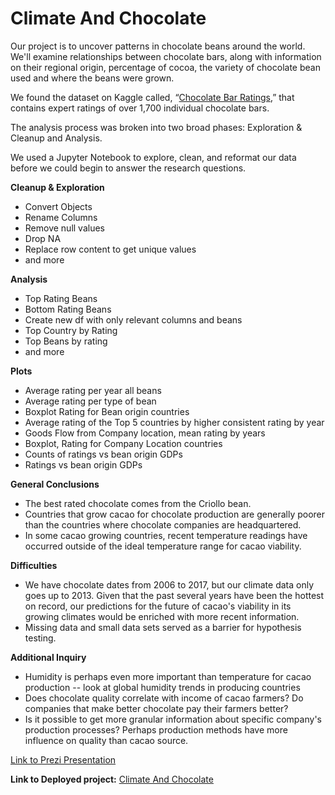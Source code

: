 # Climate And Chocolate

Our project is to uncover patterns in chocolate beans around the world. We'll examine relationships between chocolate bars, along with information on their regional origin, percentage of cocoa, the variety of chocolate bean used and where the beans were grown.

We found the dataset on Kaggle called, “[Chocolate Bar Ratings](https://www.kaggle.com/rtatman/chocolate-bar-ratings#flavors_of_cacao.csv),” that contains expert ratings of over 1,700 individual chocolate bars. 

The analysis process was broken into two broad phases: Exploration & Cleanup and Analysis.

We used a Jupyter Notebook to explore, clean, and reformat our data before we could begin to answer the research questions.

**Cleanup & Exploration**
* Convert Objects
* Rename Columns
* Remove null values
* Drop NA
* Replace row content to get unique values
* and more

**Analysis**
* Top Rating Beans
* Bottom Rating Beans
* Create new df with only relevant columns and beans
* Top Country by Rating
* Top Beans by rating
* and more

**Plots**
* Average rating per year all beans
* Average rating per type of bean
* Boxplot Rating for Bean origin countries
* Average rating of the Top 5 countries by higher consistent rating by year
* Goods Flow from Company location, mean rating by years
* Boxplot, Rating for Company Location countries
* Counts of ratings vs bean origin GDPs
* Ratings vs bean origin GDPs

**General Conclusions**

* The best rated chocolate comes from the Criollo bean.
* Countries that grow cacao for chocolate production are generally poorer than the countries where chocolate companies are headquartered.
* In some cacao growing countries, recent temperature readings have occurred outside of the ideal temperature range for cacao viability.

**Difficulties**

* We have chocolate dates from 2006 to 2017, but our climate data only goes up to 2013. Given that the past several years have been the hottest on record, our predictions for the future of cacao's viability in its growing climates would be enriched with more recent information.
* Missing data and small data sets served as a barrier for hypothesis testing. 

**Additional Inquiry**

* Humidity is perhaps even more important than temperature for cacao production -- look at global humidity trends in producing countries
* Does chocolate quality correlate with income of cacao farmers? Do companies that make better chocolate pay their farmers better?
* Is it possible to get more granular information about specific company's production processes? Perhaps production methods have more influence on quality than cacao source.

[Link to Prezi Presentation](https://prezi.com/view/1OGXVRNajgLmTZ4h42fe/)

**Link to Deployed project:**
[Climate And Chocolate](https://iris28kurti.github.io/climateandchocolate/index.html)

